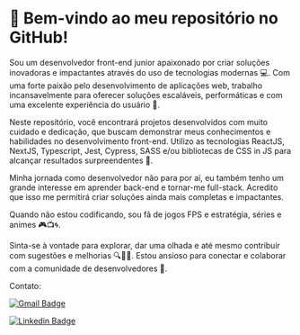 # 🚀 Bem-vindo ao meu repositório no GitHub!

Sou um desenvolvedor front-end junior apaixonado por criar soluções inovadoras e impactantes através do uso de tecnologias modernas 💻. Com uma forte paixão pelo desenvolvimento de aplicações web, trabalho incansavelmente para oferecer soluções escaláveis, performáticas e com uma excelente experiência do usuário 🤩.

Neste repositório, você encontrará projetos desenvolvidos com muito cuidado e dedicação, que buscam demonstrar meus conhecimentos e habilidades no desenvolvimento front-end. Utilizo as tecnologias ReactJS, NextJS, Typescript, Jest, Cypress, SASS e/ou bibliotecas de CSS in JS para alcançar resultados surpreendentes 🚀.

Minha jornada como desenvolvedor não para por aí, eu também tenho um grande interesse em aprender back-end e tornar-me full-stack. Acredito que isso me permitirá criar soluções ainda mais completas e impactantes.

Quando não estou codificando, sou fã de jogos FPS e estratégia, séries e animes 🎮📺🌀.

Sinta-se à vontade para explorar, dar uma olhada e até mesmo contribuir com sugestões e melhorias 🔍👨‍💻. Estou ansioso para conectar e colaborar com a comunidade de desenvolvedores 🤝.

Contato:

[![Gmail Badge](https://img.shields.io/badge/-beefreguglia@gmail.com-c14438?style=flat-square&logo=Gmail&logoColor=white&link=mailto:beefreguglia@gmail.com)](mailto:beefreguglia@gmail.com)

[![Linkedin Badge](https://img.shields.io/badge/-BernardoFreguglia-blue?style=flat-square&logo=Linkedin&logoColor=white&link=https://www.linkedin.com/in/bernardo-freguglia/)](https://www.linkedin.com/in/bernardo-freguglia/) 
